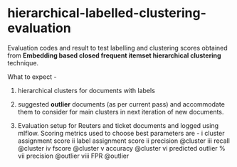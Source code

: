 # hierarchical-labelled-clustering-evaluation

Evaluation codes and result to test labelling and clustering scores obtained from **Embedding based closed frequent itemset hierarchical clustering** technique.

What to expect -
1. hierarchical clusters for documents with labels

2. suggested **outlier** documents (as per current pass) and accommodate them to consider for main clusters in next iteration of new documents.

3. Evaluation setup for Reuters and ticket documents and logged using mlflow. Scoring metrics used to choose best parameters are -
    i cluster assignment score
    ii label assignment score 
    ii precision @cluster
    iii recall @cluster
    iv fscore @cluster
    v accuracy @cluster
    vi predicted outlier %
    vii precision @outlier
    viii FPR @outlier
    
